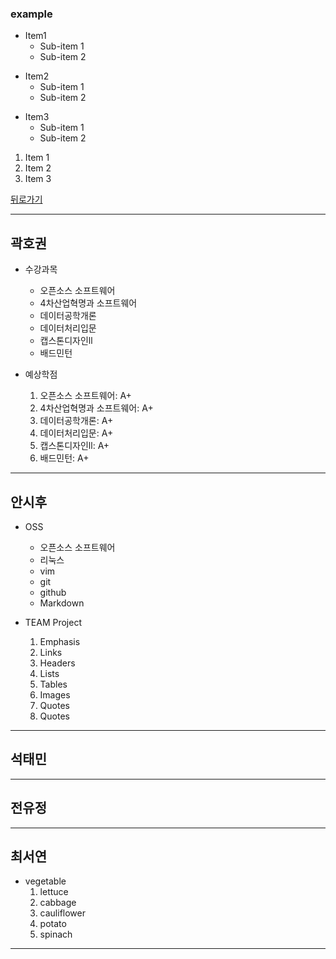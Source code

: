 ### example  
* Item1  
    * Sub-item 1  
    * Sub-item 2  
+ Item2  
    + Sub-item 1  
    + Sub-item 2  
- Item3  
    - Sub-item 1  
    - Sub-item 2  

1. Item 1  
2. Item 2  
3. Item 3  

[뒤로가기](./README.md)

* * *
## 곽호권
- 수강과목
  - 오픈소스 소프트웨어
  - 4차산업혁명과 소프트웨어
  - 데이터공학개론
  - 데이터처리입문
  - 캡스톤디자인ll
  - 배드민턴
  
- 예상학점
  1. 오픈소스 소프트웨어: A+
  1. 4차산업혁명과 소프트웨어: A+
  1. 데이터공학개론: A+
  1. 데이터처리입문: A+
  1. 캡스톤디자인ll: A+
  1. 배드민턴: A+
  
_ _ _
## 안시후
- OSS
    - 오픈소스 소프트웨어
    - 리눅스
    - vim
    - git
    - github
    - Markdown
  
- TEAM Project
    1. Emphasis
    2. Links
    3. Headers
    4. Lists
    5. Tables
    6. Images
    7. Quotes
    8. Quotes
  
_ _ _
## 석태민
  
_ _ _
## 전유정
  
_ _ _
## 최서연
- vegetable
    1. lettuce
    2. cabbage
    3. cauliflower
    4. potato 
    5. spinach  
_ _ _
